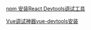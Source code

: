 [npm 安装React Devtools调试工具](https://blog.csdn.net/wp_boom/article/details/79011177)


[Vue调试神器vue-devtools安装](https://segmentfault.com/a/1190000009682735)